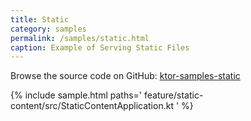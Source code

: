 ```yaml
---
title: Static
category: samples
permalink: /samples/static.html
caption: Example of Serving Static Files
---
```


Browse the source code on GitHub: [ktor-samples-static](https://github.com/ktorio/ktor-samples/tree/master/feature/static-content)

{% include sample.html paths='
    feature/static-content/src/StaticContentApplication.kt
' %}
